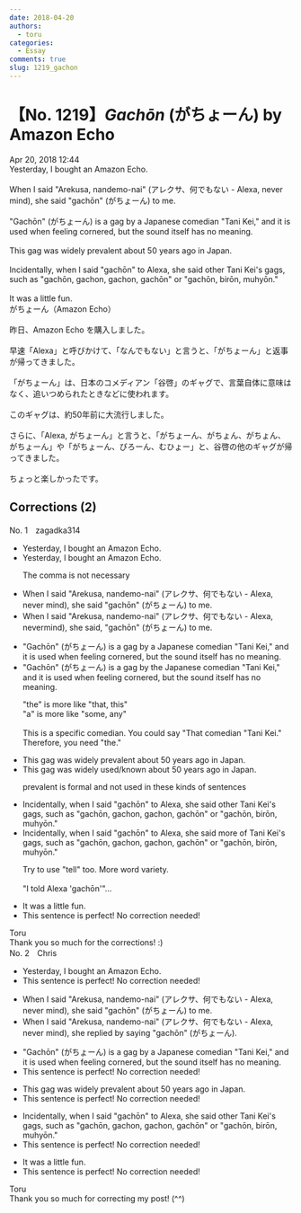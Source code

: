 ```yaml
---
date: 2018-04-20
authors:
  - toru
categories:
  - Essay
comments: true
slug: 1219_gachon
---
```


# 【No. 1219】<strong><em>Gachōn</strong></em> (がちょーん) by Amazon Echo
<div class="date">Apr 20, 2018 12:44</div>
<div id="post"><div id="body_show_ori">
Yesterday, I bought an Amazon Echo.<br/><br/>When I said "Arekusa, nandemo-nai" (アレクサ、何でもない - Alexa, never mind), she said "gachōn" (がちょーん) to me.<br/><br/>"Gachōn" (がちょーん) is a gag by a Japanese comedian "Tani Kei," and it is used when feeling cornered, but the sound itself has no meaning.<br/><br/>This gag was widely prevalent about 50 years ago in Japan.<br/><br/>Incidentally, when I said "gachōn" to Alexa, she said other Tani Kei's gags, such as "gachōn, gachon, gachon, gachōn" or "gachōn, birōn, muhyōn."<br/><br/>It was a little fun.
</div></div>

<!-- more -->

<div id="post_ja"><div id="body_show_mo">
がちょーん（Amazon Echo）<br/><br/>昨日、Amazon Echo を購入しました。<br/><br/>早速「Alexa」と呼びかけて、「なんでもない」と言うと、「がちょーん」と返事が帰ってきました。<br/><br/>「がちょーん」は、日本のコメディアン「谷啓」のギャグで、言葉自体に意味はなく、追いつめられたときなどに使われます。<br/><br/>このギャグは、約50年前に大流行しました。<br/><br/>さらに、「Alexa, がちょーん」と言うと、「がちょーん、がちょん、がちょん、がちょーん」や「がちょーん、びろーん、むひょー」と、谷啓の他のギャグが帰ってきました。<br/><br/>ちょっと楽しかったです。
</div></div>

## Corrections (2)
<div id="block"><div class="first_name"> No. 1　<span class="just_name">zagadka314</span></div><div id="block2">
<ul class="correction_field">
<li class="incorrect">Yesterday, I bought an Amazon Echo.</li>
<li class="corrected correct">
Yesterday<span class="f_gray">,</span> I bought an Amazon Echo.
<p class="correction_comment">The comma is not necessary</p>
</li>
</ul>
<ul class="correction_field">
<li class="incorrect">When I said "Arekusa, nandemo-nai" (アレクサ、何でもない - Alexa, never mind), she said "gachōn" (がちょーん) to me.</li>
<li class="corrected correct">
When I said "Arekusa, nandemo-nai" (アレクサ、何でもない - Alexa, neve<span class="f_blue">rm</span>ind), she said<span class="f_red">,</span> "gachōn" (がちょーん) to me.
</li>
</ul>
<ul class="correction_field">
<li class="incorrect">"Gachōn" (がちょーん) is a gag by a Japanese comedian "Tani Kei," and it is used when feeling cornered, but the sound itself has no meaning.</li>
<li class="corrected correct">
"Gachōn" (がちょーん) is a gag by <span class="f_red">the</span> Japanese comedian "Tani Kei," and it is used when feeling cornered, but the sound itself has no meaning.
<p class="correction_comment">"the" is more like "that, this" <br/>"a" is more like "some, any"<br/><br/>This is a specific comedian. You could say "That comedian "Tani Kei." Therefore, you need "the."</p>
</li>
</ul>
<ul class="correction_field">
<li class="incorrect">This gag was widely prevalent about 50 years ago in Japan.</li>
<li class="corrected correct">
This gag was widely <span class="f_blue">used/known </span>about 50 years ago in Japan.
<p class="correction_comment">prevalent is formal and not used in these kinds of sentences</p>
</li>
</ul>
<ul class="correction_field">
<li class="incorrect">Incidentally, when I said "gachōn" to Alexa, she said other Tani Kei's gags, such as "gachōn, gachon, gachon, gachōn" or "gachōn, birōn, muhyōn."</li>
<li class="corrected correct">
Incidentally, when I said "gachōn" to Alexa, she said <span class="f_blue">more of </span>Tani Kei's gags, such as "gachōn, gachon, gachon, gachōn" or "gachōn, birōn, muhyōn."
<p class="correction_comment">Try to use "tell" too. More word variety. <br/><br/>"I told Alexa 'gachōn'"…</p>
</li>
</ul>
<ul class="correction_field">
<li class="incorrect">It was a little fun.</li>
<li class="corrected perfect">This sentence is perfect! No correction needed!</li>
</ul>
</div><div class="name"><span class="just_name">Toru</span><br>
Thank you so much for the corrections! :)
</div>
</div>
<div id="block"><div class="first_name"> No. 2　<span class="just_name">Chris</span></div><div id="block2">
<ul class="correction_field">
<li class="incorrect">Yesterday, I bought an Amazon Echo.</li>
<li class="corrected perfect">This sentence is perfect! No correction needed!</li>
</ul>
<ul class="correction_field">
<li class="incorrect">When I said "Arekusa, nandemo-nai" (アレクサ、何でもない - Alexa, never mind), she said "gachōn" (がちょーん) to me.</li>
<li class="corrected correct">
When I said "Arekusa, nandemo-nai" (アレクサ、何でもない - Alexa, never mind), she <span class="f_blue">replied by saying</span> "gachōn" (がちょーん).
</li>
</ul>
<ul class="correction_field">
<li class="incorrect">"Gachōn" (がちょーん) is a gag by a Japanese comedian "Tani Kei," and it is used when feeling cornered, but the sound itself has no meaning.</li>
<li class="corrected perfect">This sentence is perfect! No correction needed!</li>
</ul>
<ul class="correction_field">
<li class="incorrect">This gag was widely prevalent about 50 years ago in Japan.</li>
<li class="corrected perfect">This sentence is perfect! No correction needed!</li>
</ul>
<ul class="correction_field">
<li class="incorrect">Incidentally, when I said "gachōn" to Alexa, she said other Tani Kei's gags, such as "gachōn, gachon, gachon, gachōn" or "gachōn, birōn, muhyōn."</li>
<li class="corrected perfect">This sentence is perfect! No correction needed!</li>
</ul>
<ul class="correction_field">
<li class="incorrect">It was a little fun.</li>
<li class="corrected perfect">This sentence is perfect! No correction needed!</li>
</ul>
</div><div class="name"><span class="just_name">Toru</span><br>
Thank you so much for correcting my post! (^^)
</div>
</div>
